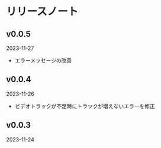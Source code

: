 # リリースノート

## v0.0.5

2023-11-27

- エラーメッセージの改善

## v0.0.4

2023-11-26

- ビデオトラックが不足時にトラックが増えないエラーを修正

## v0.0.3 

2023-11-24